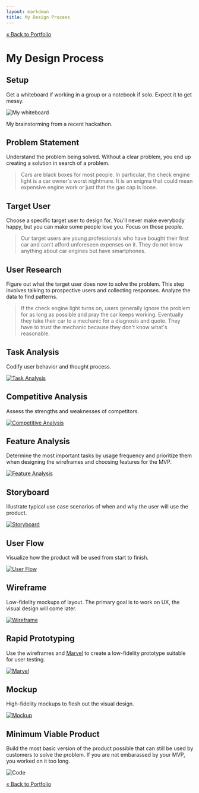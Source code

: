 ```yaml
---
layout: markdown
title: My Design Process
---
```


[&laquo; Back to Portfolio](/portfolio/)

# My Design Process

## Setup

Get a whiteboard if working in a group or a notebook if solo. Expect it to get messy.

![My whiteboard](/post_files/process/whiteboard.jpg)

<p class="caption">My brainstorming from a recent hackathon.</p>

## Problem Statement

Understand the problem being solved. Without a clear problem, you end up creating a solution in search of a problem.

> Cars are black boxes for most people. In particular, the check engine light is a car owner's worst nightmare. It is an enigma that could mean expensive engine work or just that the gas cap is loose.

## Target User

Choose a specific target user to design for. You'll never make everybody happy, but you can make some people love you. Focus on those people.

> Our target users are young professionals who have bought their first car and can't afford unforeseen expenses on it. They do not know anything about car engines but have smartphones.

## User Research

Figure out what the target user does now to solve the problem. This step involves talking to prospective users and collecting responses. Analyze the data to find patterns.

> If the check engine light turns on, users generally ignore the problem for as long as possible and pray the car keeps working. Eventually they take their car to a mechanic for a diagnosis and quote. They have to trust the mechanic because they don't know what's reasonable.

## Task Analysis

Codify user behavior and thought process.

[![Task Analysis](/post_files/process/task_analysis.png)](/post_files/process/task_analysis.png)

## Competitive Analysis

Assess the strengths and weaknesses of competitors.

[![Competitive Analysis](/post_files/process/competitors.png)](/post_files/process/competitors.png)

## Feature Analysis

Determine the most important tasks by usage frequency and prioritize them when designing the wireframes and choosing features for the MVP.

[![Feature Analysis](/post_files/process/feature.png)](/post_files/process/feature.png)

## Storyboard

Illustrate typical use case scenarios of when and why the user will use the product.

[![Storyboard](/post_files/process/storyboard.png)](/post_files/process/storyboard.png)

## User Flow

Visualize how the product will be used from start to finish.

[![User Flow](/post_files/process/user_flow.png)](/post_files/process/user_flow.png)

## Wireframe

Low-fidelity mockups of layout. The primary goal is to work on UX, the visual design will come later.

[![Wireframe](/post_files/process/wireframe.png)](/post_files/process/wireframe.png)

## Rapid Prototyping

Use the wireframes and [Marvel](http://marvelapp.com) to create a low-fidelity prototype suitable for user testing.

[![Marvel](/post_files/process/marvel.png)](/post_files/process/marvel.png)

## Mockup

High-fidelity mockups to flesh out the visual design.

[![Mockup](/post_files/process/mockup.png)](/post_files/process/mockup.png)

## Minimum Viable Product

Build the most basic version of the product possible that can still be used by customers to solve the problem. If you are not embarassed by your MVP, you worked on it too long.

![Code](/post_files/process/code.jpg)

[&laquo; Back to Portfolio](/portfolio/)
